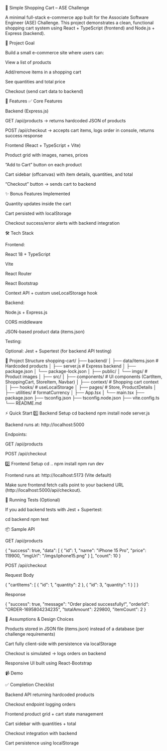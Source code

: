 🛒 Simple Shopping Cart – ASE Challenge

A minimal full-stack e-commerce app built for the Associate Software Engineer (ASE) Challenge.
This project demonstrates a clean, functional shopping cart system using React + TypeScript (frontend) and Node.js + Express (backend).

🎯 Project Goal

Build a small e-commerce site where users can:

View a list of products

Add/remove items in a shopping cart

See quantities and total price

Checkout (send cart data to backend)

🚀 Features
✅ Core Features

Backend (Express.js)

GET /api/products → returns hardcoded JSON of products

POST /api/checkout → accepts cart items, logs order in console, returns success response

Frontend (React + TypeScript + Vite)

Product grid with images, names, prices

“Add to Cart” button on each product

Cart sidebar (offcanvas) with item details, quantities, and total

“Checkout” button → sends cart to backend

✨ Bonus Features Implemented

Quantity updates inside the cart

Cart persisted with localStorage

Checkout success/error alerts with backend integration

🛠️ Tech Stack

Frontend:

React 18 + TypeScript

Vite

React Router

React Bootstrap

Context API + custom useLocalStorage hook

Backend:

Node.js + Express.js

CORS middleware

JSON-based product data (items.json)

Testing:

Optional: Jest + Supertest (for backend API testing)

📂 Project Structure
shopping-cart/
├── backend/
│   ├── data/items.json       # Hardcoded products
│   ├── server.js             # Express backend
│   ├── package.json
│   └── package-lock.json
│
├── public/
│   └── imgs/                 # Product images
│
├── src/
│   ├── components/           # UI components (CartItem, ShoppingCart, StoreItem, Navbar)
│   ├── context/              # Shopping cart context
│   ├── hooks/                # useLocalStorage
│   ├── pages/                # Store, ProductDetails
│   ├── utilities/            # formatCurrency
│   ├── App.tsx
│   └── main.tsx
├── package.json
├── tsconfig.json
├── tsconfig.node.json
├── vite.config.ts
└── README.md

⚡ Quick Start
1️⃣ Backend Setup
cd backend
npm install
node server.js


Backend runs at: http://localhost:5000

Endpoints:

GET /api/products

POST /api/checkout

2️⃣ Frontend Setup
cd ..
npm install
npm run dev


Frontend runs at: http://localhost:5173 (Vite default)

Make sure frontend fetch calls point to your backend URL (http://localhost:5000/api/checkout).

🧪 Running Tests (Optional)

If you add backend tests with Jest + Supertest:

cd backend
npm test

📦 Sample API

GET /api/products

{
  "success": true,
  "data": [
    { "id": 1, "name": "iPhone 15 Pro", "price": 119900, "imgUrl": "/imgs/iphone15.png" }
  ],
  "count": 10
}


POST /api/checkout

Request Body

{
  "cartItems": [
    { "id": 1, "quantity": 2 },
    { "id": 3, "quantity": 1 }
  ]
}


Response

{
  "success": true,
  "message": "Order placed successfully!",
  "orderId": "ORDER-1695804234235",
  "totalAmount": 229800,
  "itemCount": 2
}

📖 Assumptions & Design Choices

Products stored in JSON file (items.json) instead of a database (per challenge requirements)

Cart fully client-side with persistence via localStorage

Checkout is simulated → logs orders on backend

Responsive UI built using React-Bootstrap

📹 Demo


✅ Completion Checklist

 Backend API returning hardcoded products

 Checkout endpoint logging orders

 Frontend product grid + cart state management

 Cart sidebar with quantities + total

 Checkout integration with backend

 Cart persistence using localStorage

